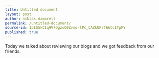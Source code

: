```yaml
---
title: Untitled document
layout: post
author: niklas.damarell
permalink: /untitled-document/
source-id: 1pIS5kCIq9V7OgzoQ0Zvmo-lPc_CAZkUPrf66CcITpPY
published: true
---
```

Today we talked about reviewing our blogs and we got feedback from our friends.

